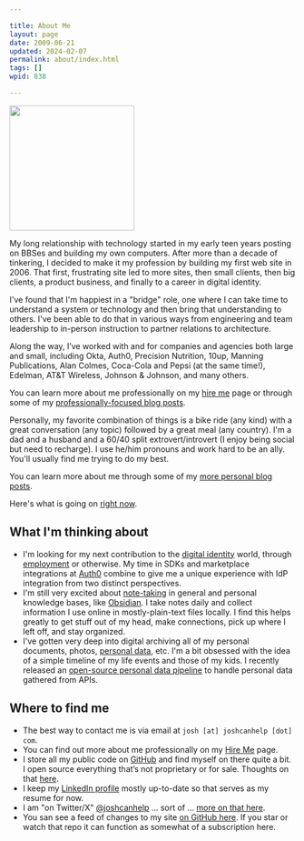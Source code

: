 ```yaml
---

title: About Me
layout: page
date: 2009-06-21
updated: 2024-02-07
permalink: about/index.html
tags: []
wpid: 838

---
```


<img src="/_images/2022/me.jpg" class="alignright" width="220" height="220">

My long relationship with technology started in my early teen years posting on BBSes and building my own computers. After more than a decade of tinkering, I decided to make it my profession by building my first web site in 2006. That first, frustrating site led to more sites, then small clients, then big clients, a product business, and finally to a career in digital identity. 

I've found that I'm happiest in a "bridge" role, one where I can take time to understand a system or technology and then bring that understanding to others. I've been able to do that in various ways from engineering and team leadership to in-person instruction to partner relations to architecture. 

Along the way, I’ve worked with and for companies and agencies both large and small, including Okta, Auth0, Precision Nutrition, 10up, Manning Publications, Alan Colmes, Coca-Cola and Pepsi (at the same time!), Edelman, AT&T Wireless, Johnson & Johnson, and many others.

You can learn more about me professionally on my [hire me](/hire-me/) page or through some of my [professionally-focused blog posts](/tag/portfolio/).

Personally, my favorite combination of things is a bike ride (any kind) with a great conversation (any topic) followed by a great meal (any country). I'm a dad and a husband and a 60/40 split extrovert/introvert (I enjoy being social but need to recharge). I use he/him pronouns and work hard to be an ally. You'll usually find me trying to do my best. 

You can learn more about me through some of my [more personal blog posts](/tag/personal-development/).

Here's what is going on [right now](/now/).

## What I'm thinking about

- I'm looking for my next contribution to the [digital identity](/tags/digital-identity) world, through [employment](/hire-me/) or otherwise. My time in SDKs and marketplace integrations at [Auth0](/tags/auth0) combine to give me a unique experience with IdP integration from two distinct perspectives.
- I'm still very excited about [note-taking](/notes/) in general and personal knowledge bases, like [Obsidian](/tags/obsidian). I take notes daily and collect information I use online in mostly-plain-text files locally. I find this helps greatly to get stuff out of my head, make connections, pick up where I left off, and stay organized.
- I've gotten very deep into digital archiving all of my personal documents, photos, [personal data](/tags/personal-data), etc. I'm a bit obsessed with the idea of a simple timeline of my life events and those of my kids. I recently released an [open-source personal data pipeline](/personal-data-pipeline/) to handle personal data gathered from APIs.
## Where to find me

- The best way to contact me is via email at `josh [at] joshcanhelp [dot] com`.
- You can find out more about me professionally on my [Hire Me](/hire-me/) page.
- I store all my public code on [GitHub](https://github.com/joshcanhelp) and find myself on there quite a bit. I open source everything that’s not proprietary or for sale. Thoughts on that [here](/open-source-sale/).
- I keep my [LinkedIn profile](https://www.linkedin.com/in/joshcanhelp) mostly up-to-date so that serves as my resume for now.
- I am "on Twitter/X" [@joshcanhelp](https://twitter.com/joshcanhelp) ... sort of ... [more on that here](/tag/twitter/).
- You san see a feed of changes to my site [on GitHub here](https://github.com/joshcanhelp/josh-to-11/commits/master). If you star or watch that repo it can function as somewhat of a subscription here.